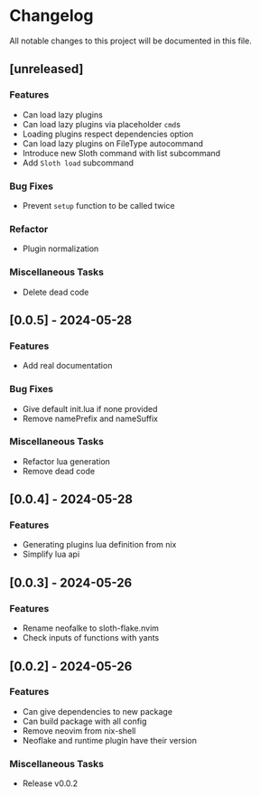 # Changelog

All notable changes to this project will be documented in this file.

## [unreleased]

### Features

- Can load lazy plugins
- Can load lazy plugins via placeholder `cmd`s
- Loading plugins respect dependencies option
- Can load lazy plugins on FileType autocommand
- Introduce new Sloth command with list subcommand
- Add `Sloth load` subcommand

### Bug Fixes

- Prevent `setup` function to be called twice

### Refactor

- Plugin normalization

### Miscellaneous Tasks

- Delete dead code

## [0.0.5] - 2024-05-28

### Features

- Add real documentation

### Bug Fixes

- Give default init.lua if none provided
- Remove namePrefix and nameSuffix

### Miscellaneous Tasks

- Refactor lua generation
- Remove dead code

## [0.0.4] - 2024-05-28

### Features

- Generating plugins lua definition from nix
- Simplify lua api

## [0.0.3] - 2024-05-26

### Features

- Rename neofalke to sloth-flake.nvim
- Check inputs of functions with yants

## [0.0.2] - 2024-05-26

### Features

- Can give dependencies to new package
- Can build package with all config
- Remove neovim from nix-shell
- Neoflake and runtime plugin have their version

### Miscellaneous Tasks

- Release v0.0.2

<!-- generated by git-cliff -->
